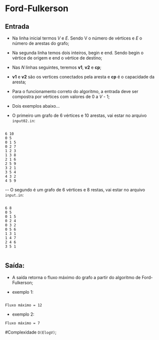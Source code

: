 # Ford-Fulkerson

## Entrada

- Na linha inicial termos *V* e *E*. Sendo V o número de vértices e *E* o número de arestas do grafo;
- Na segunda linha temos dois inteiros, begin e end. Sendo begin o vértice de origem e end o vértice de destino;
- Nas *N* linhas seguintes, teremos **v1**, **v2** e **cp**;
- **v1** e **v2** são os vertices conectados pela aresta e **cp** é o capacidade da aresta;
- Para o funcionamento correto do algoritmo, a entrada deve ser compostra por vértices com valores de 0 a *V* - 1;

- Dois exemplos abaixo...

- O primeiro um grafo de 6 vértices e 10 arestas, vai estar no arquivo `input02.in`:
```

6 10
0 5
0 1 5
0 2 7
1 2 3
1 3 8
2 1 6
2 5 9
3 2 1
3 5 4
4 3 2
4 5 9
```
-- O segundo é um grafo de 6 vértices e 8 restas, vai estar no arquivo `input.in`:

```

6 8
0 5
0 1 5
0 2 4
0 3 2
0 5 6
1 3 1
1 4 7
2 4 6
3 5 1


```

## Saída:
- A saída retorna o fluxo máximo do grafo a partir do algoritmo de Ford-Fulkerson;

- exemplo 1:
```

Fluxo máximo = 12
```
- exemplo 2:

```
Fluxo máximo = 7
```

#Complexidade `O(ElogV)`;




